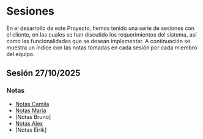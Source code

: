 # Sesiones

En el desarrollo de este Proyecto, hemos tenido una serie de sesiones con el cliente, en las cuales se han discutido los requerimientos del sistema, así como las funcionalidades que se desean implementar. A continuación se muestra un índice con las notas tomadas en cada sesión por cada miembro del equipo.

## Sesión 27/10/2025

### Notas

  * [Notas Camila](/sesiones/27-10-2025/Apuntes%20Camila%20Palma.md)
  * [Notas María](/sesiones/27-10-2025/Apuntes%20Invidencia%20Maria%20Arróniz%20.md)
  * [Notas Bruno]
  * [Notas Alex](//sesiones/27-10-2025/Apuntes%20Alex%20Borja)
  * [Notas Eirik]
